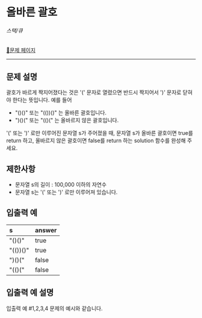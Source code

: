 # 올바른 괄호

###### 스택/큐

[:link:문제 페이지](https://school.programmers.co.kr/learn/courses/30/lessons/12909)

---

## 문제 설명

괄호가 바르게 짝지어졌다는 것은 '(' 문자로 열렸으면 반드시 짝지어서 ')' 문자로 닫혀야 한다는 뜻입니다. 예를 들어

- "()()" 또는 "(())()" 는 올바른 괄호입니다.
- ")()(" 또는 "(()(" 는 올바르지 않은 괄호입니다.

'(' 또는 ')' 로만 이루어진 문자열 s가 주어졌을 때, 문자열 s가 올바른 괄호이면 true를 return 하고, 올바르지 않은 괄호이면 false를 return 하는 solution 함수를 완성해 주세요.

## 제한사항

- 문자열 s의 길이 : 100,000 이하의 자연수
- 문자열 s는 '(' 또는 ')' 로만 이루어져 있습니다.

## 입출력 예

| s        | answer |
| :------- | :----- |
| "()()"   | true   |
| "(())()" | true   |
| ")()("   | false  |
| "(()("   | false  |

## 입출력 예 설명

입출력 예 #1,2,3,4
문제의 예시와 같습니다.
